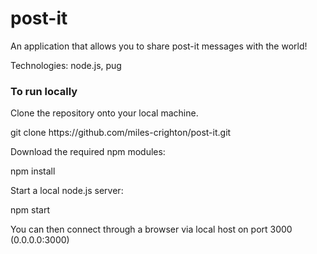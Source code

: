# post-it
<p>An application that allows you to share post-it messages with the world!</p>

<p>Technologies: node.js, pug</p>

<h3>To run locally</h3>
<p>Clone the repository onto your local machine.</p>
    git clone https://github.com/miles-crighton/post-it.git

<p>Download the required npm modules:</p>
    npm install

<p>Start a local node.js server:</p>
    npm start

<p>You can then connect through a browser via local host on port 3000 (0.0.0.0:3000)</p>